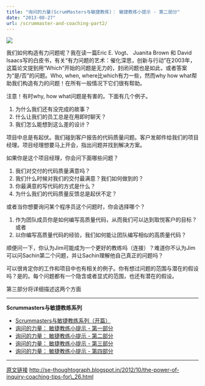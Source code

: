 ```yaml
---
title: "询问的力量(ScrumMasters与敏捷教练)： 敏捷教练小提示 - 第二部分"
date: "2013-08-27"
url: /scrummaster-and-coaching-part2/
---
```


![](/images/sm_and_coaching-p2.jpg)

我们如何构造有力问题呢？我在读一篇Eric E. Vogt、 Juanita Brown 和 David Isaacs写的白皮书，有关“有力问题的艺术：催化深思，创新与行动”在2003年，这篇论文提到用“Which”开始的问题是无力的，封闭问题也是如此，或者答案为“是/否”的问题。Who, when, where比which有力一些，然而why how what帮助我们构造有力的问题！在所有一般情况下它们很有帮助。

注意！有时why, how what问题是有害的。下面有几个例子。

1. 为什么我们还有没完成的故事？
2. 什么让我们的员工总是在用即时聊天？
3. 我们怎么能想到这么差的设计？

项目中总是有起伏。我们碰到客户报告的代码质量问题。客户发邮件给我们的项目经理。项目经理想要马上开会，指出问题并找到解决方案。

如果你是这个项目经理，你会问下面哪些问题？

1. 我们对交付的代码质量满意吗？
2. 我们什么时候对我们的交付最满意？我们如何做到的？
3. 你最满意的写代码的方式是什么？
4. 为什么我们的代码质量反馈总是起伏不定？

或者当你想要询问某个程序员这个问题时，你会选择哪个？

1. 作为团队成员你是如何编写高质量代码，从而我们可以达到取悦客户的目标？或者
2. 以你编写高质量代码的经验，我们如何能让团队编写相似的高质量代码？

顺便问一下，你认为Jim可能成为一个更好的教练吗（连接）？难道你不认为Jim可以问Sachin第二个问题，并让Sachin理解他自己真正的问题吗？

可以很肯定你的工作和项目中也有相关的例子。你有想过问题的范围与潜在的假设吗？是的。每个问题都有一个隐含或者显式的范围，也还有潜在的假设。

第三部分将详细描述这两个方面

* * *

**Scrummasters与敏捷教练系列**

- [Scrummasters与敏捷教练系列（开篇）](/scrummaster-and-coach-opening/) 
- [询问的力量： 敏捷教练小提示 - 第一部分](/scrummaster-and-coaching-part1/) 
- [询问的力量： 敏捷教练小提示 - 第二部分](/scrummaster-and-coaching-part2/) 
- [询问的力量： 敏捷教练小提示 - 第三部分](/scrummaster-and-coaching-part3/) 
- [询问的力量： 敏捷教练小提示 - 第四部分](/scrummaster-and-coaching-part4/)

* * *

[原文链接](http://se-thoughtograph.blogspot.in/2012/10/the-power-of-inquiry-coaching-tips-for_26.html) http://se-thoughtograph.blogspot.in/2012/10/the-power-of-inquiry-coaching-tips-for\_26.html
